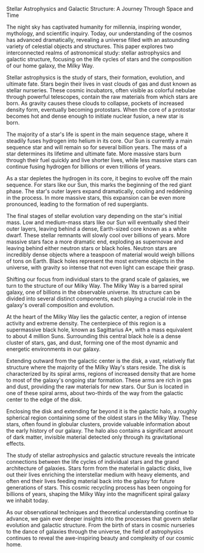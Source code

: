 Stellar Astrophysics and Galactic Structure: A Journey Through Space and Time

The night sky has captivated humanity for millennia, inspiring wonder, mythology, and scientific inquiry. Today, our understanding of the cosmos has advanced dramatically, revealing a universe filled with an astounding variety of celestial objects and structures. This paper explores two interconnected realms of astronomical study: stellar astrophysics and galactic structure, focusing on the life cycles of stars and the composition of our home galaxy, the Milky Way.

Stellar astrophysics is the study of stars, their formation, evolution, and ultimate fate. Stars begin their lives in vast clouds of gas and dust known as stellar nurseries. These cosmic incubators, often visible as colorful nebulae through powerful telescopes, contain the raw materials from which stars are born. As gravity causes these clouds to collapse, pockets of increased density form, eventually becoming protostars. When the core of a protostar becomes hot and dense enough to initiate nuclear fusion, a new star is born.

The majority of a star's life is spent in the main sequence stage, where it steadily fuses hydrogen into helium in its core. Our Sun is currently a main sequence star and will remain so for several billion years. The mass of a star determines its lifetime and ultimate fate. More massive stars burn through their fuel quickly and live shorter lives, while less massive stars can continue fusing hydrogen for billions or even trillions of years.

As a star depletes the hydrogen in its core, it begins to evolve off the main sequence. For stars like our Sun, this marks the beginning of the red giant phase. The star's outer layers expand dramatically, cooling and reddening in the process. In more massive stars, this expansion can be even more pronounced, leading to the formation of red supergiants.

The final stages of stellar evolution vary depending on the star's initial mass. Low and medium-mass stars like our Sun will eventually shed their outer layers, leaving behind a dense, Earth-sized core known as a white dwarf. These stellar remnants will slowly cool over billions of years. More massive stars face a more dramatic end, exploding as supernovae and leaving behind either neutron stars or black holes. Neutron stars are incredibly dense objects where a teaspoon of material would weigh billions of tons on Earth. Black holes represent the most extreme objects in the universe, with gravity so intense that not even light can escape their grasp.

Shifting our focus from individual stars to the grand scale of galaxies, we turn to the structure of our Milky Way. The Milky Way is a barred spiral galaxy, one of billions in the observable universe. Its structure can be divided into several distinct components, each playing a crucial role in the galaxy's overall composition and evolution.

At the heart of the Milky Way lies the galactic center, a region of intense activity and extreme density. The centerpiece of this region is a supermassive black hole, known as Sagittarius A*, with a mass equivalent to about 4 million Suns. Surrounding this central black hole is a dense cluster of stars, gas, and dust, forming one of the most dynamic and energetic environments in our galaxy.

Extending outward from the galactic center is the disk, a vast, relatively flat structure where the majority of the Milky Way's stars reside. The disk is characterized by its spiral arms, regions of increased density that are home to most of the galaxy's ongoing star formation. These arms are rich in gas and dust, providing the raw materials for new stars. Our Sun is located in one of these spiral arms, about two-thirds of the way from the galactic center to the edge of the disk.

Enclosing the disk and extending far beyond it is the galactic halo, a roughly spherical region containing some of the oldest stars in the Milky Way. These stars, often found in globular clusters, provide valuable information about the early history of our galaxy. The halo also contains a significant amount of dark matter, invisible material detected only through its gravitational effects.

The study of stellar astrophysics and galactic structure reveals the intricate connections between the life cycles of individual stars and the grand architecture of galaxies. Stars form from the material in galactic disks, live out their lives enriching the interstellar medium with heavy elements, and often end their lives feeding material back into the galaxy for future generations of stars. This cosmic recycling process has been ongoing for billions of years, shaping the Milky Way into the magnificent spiral galaxy we inhabit today.

As our observational techniques and theoretical understanding continue to advance, we gain ever deeper insights into the processes that govern stellar evolution and galactic structure. From the birth of stars in cosmic nurseries to the dance of galaxies through the universe, the field of astrophysics continues to reveal the awe-inspiring beauty and complexity of our cosmic home.
